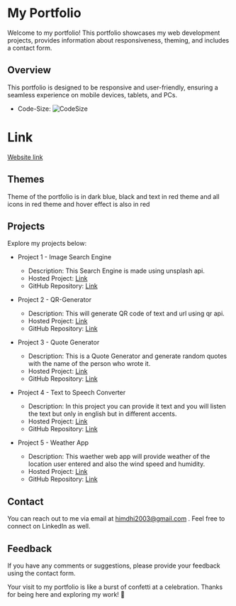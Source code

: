 # My Portfolio

Welcome to my portfolio! This portfolio showcases my web development projects, provides information about responsiveness, theming, and includes a contact form.

## Overview

This portfolio is designed to be responsive and user-friendly, ensuring a seamless experience on mobile devices, tablets, and PCs.
- Code-Size: ![CodeSize](https://img.shields.io/github/languages/code-size/HimanshuDhingra2003/Portfolio.svg)

# Link
[Website link](https://himanshudhingra2003.github.io/Portfolio1/index.html)

## Themes
Theme of the portfolio is in dark blue, black and text in red theme and all icons in red theme and hover effect is
also in red
## Projects

Explore my projects below:

- Project 1 - Image Search Engine
  - Description: This Search Engine is made using unsplash api. 
  - Hosted Project: [Link](https://himanshudhingra2003.github.io/Image_search_engine/index.html)
  - GitHub Repository: [Link](https://github.com/HimanshuDhingra2003/WebDev26Projects/tree/main/Project26/Project%2026)
  

- Project 2 - QR-Generator
  - Description: This will generate QR code  of text and url using qr api.
  - Hosted Project: [Link](https://himanshudhingra2003.github.io/QR_generator/index.html)
  - GitHub Repository: [Link](https://github.com/HimanshuDhingra2003/WebDev26Projects/tree/main/Project8/Project%208)

- Project 3 - Quote Generator
  - Description: This is a Quote Generator and generate random quotes with the name of the person who wrote it.
  - Hosted Project: [Link](https://himanshudhingra2003.github.io/Quote_generator/index.html)
  - GitHub Repository: [Link](https://github.com/HimanshuDhingra2003/WebDev26Projects/tree/main/Project7/Project%207)
 
- Project 4 - Text to Speech Converter
  - Description: In this project you can provide it text and you will listen the text but only in english but in different 
    accents.
  - Hosted Project: [Link](https://himanshudhingra2003.github.io/TS_converter/inner.html)
  - GitHub Repository: [Link](https://github.com/HimanshuDhingra2003/WebDev26Projects/tree/main/Project20)


- Project 5 - Weather App
  - Description: This waether web app will provide weather of the location user entered and also the wind speed and humidity.
  - Hosted Project: [Link](https://himanshudhingra2003.github.io/Weather/index.html)
  - GitHub Repository: [Link](https://github.com/HimanshuDhingra2003/WebDev26Projects/tree/main/Project1/Project%201)


## Contact

You can reach out to me via email at himdhi2003@gmail.com . Feel free to connect on LinkedIn as well.

## Feedback

If you have any comments or suggestions, please provide your feedback using the contact form.

Your visit to my portfolio is like a burst of confetti at a celebration. Thanks for being here and exploring my work! 🎉

